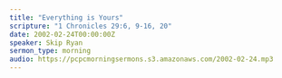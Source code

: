 ```yaml
---
title: "Everything is Yours"
scripture: "1 Chronicles 29:6, 9-16, 20"
date: 2002-02-24T00:00:00Z
speaker: Skip Ryan
sermon_type: morning
audio: https://pcpcmorningsermons.s3.amazonaws.com/2002-02-24.mp3 
---
```



